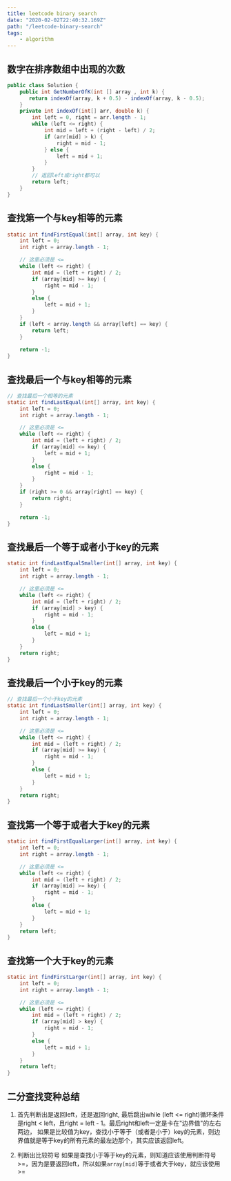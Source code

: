 ```yaml
---
title: leetcode binary search
date: "2020-02-02T22:40:32.169Z"
path: "/leetcode-binary-search"
tags:
    - algorithm
---
```


## 数字在排序数组中出现的次数
```java
public class Solution {
    public int GetNumberOfK(int [] array , int k) {
       return indexOf(array, k + 0.5) - indexOf(array, k - 0.5);
    }
    private int indexOf(int[] arr, double k) {
        int left = 0, right = arr.length - 1;
        while (left <= right) {
            int mid = left + (right - left) / 2;
            if (arr[mid] > k) {
                right = mid - 1;
            } else {
                left = mid + 1;
            }
        }
        // 返回left或right都可以
        return left;
    }
}
```

## 查找第一个与key相等的元素
```java
static int findFirstEqual(int[] array, int key) {
    int left = 0;
    int right = array.length - 1;

    // 这里必须是 <=
    while (left <= right) {
        int mid = (left + right) / 2;
        if (array[mid] >= key) {
            right = mid - 1;
        }
        else {
            left = mid + 1;
        }
    }
    if (left < array.length && array[left] == key) {
        return left;
    }
    
    return -1;
}
```

## 查找最后一个与key相等的元素
```java
// 查找最后一个相等的元素
static int findLastEqual(int[] array, int key) {
    int left = 0;
    int right = array.length - 1;

    // 这里必须是 <=
    while (left <= right) {
        int mid = (left + right) / 2;
        if (array[mid] <= key) {
            left = mid + 1;
        }
        else {
            right = mid - 1;
        }
    }
    if (right >= 0 && array[right] == key) {
        return right;
    }

    return -1;
}
```

## 查找最后一个等于或者小于key的元素
```java
static int findLastEqualSmaller(int[] array, int key) {
    int left = 0;
    int right = array.length - 1;

    // 这里必须是 <=
    while (left <= right) {
        int mid = (left + right) / 2;
        if (array[mid] > key) {
            right = mid - 1;
        }
        else {
            left = mid + 1;
        }
    }
    return right;
}
```

## 查找最后一个小于key的元素
```java
// 查找最后一个小于key的元素
static int findLastSmaller(int[] array, int key) {
    int left = 0;
    int right = array.length - 1;

    // 这里必须是 <=
    while (left <= right) {
        int mid = (left + right) / 2;
        if (array[mid] >= key) {
            right = mid - 1;
        }
        else {
            left = mid + 1;
        }
    }
    return right;
}

```

## 查找第一个等于或者大于key的元素
```java
static int findFirstEqualLarger(int[] array, int key) {
    int left = 0;
    int right = array.length - 1;

    // 这里必须是 <=
    while (left <= right) {
        int mid = (left + right) / 2;
        if (array[mid] >= key) {
            right = mid - 1;
        }
        else {
            left = mid + 1;
        }
    }
    return left;
}
```

## 查找第一个大于key的元素
```java
static int findFirstLarger(int[] array, int key) {
    int left = 0;
    int right = array.length - 1;

    // 这里必须是 <=
    while (left <= right) {
        int mid = (left + right) / 2;
        if (array[mid] > key) {
            right = mid - 1;
        }
        else {
            left = mid + 1;
        }
    }
    return left;
}
```

## 二分查找变种总结
1. 首先判断出是返回left，还是返回right, 
最后跳出while (left <= right)循环条件是right < left，且right = left - 1。最后right和left一定是卡在"边界值"的左右两边，
如果是比较值为key，查找小于等于（或者是小于）key的元素，则边界值就是等于key的所有元素的最左边那个，其实应该返回left。

2. 判断出比较符号
如果是查找小于等于key的元素，则知道应该使用判断符号>=，因为是要返回left，所以如果`array[mid]`等于或者大于key，就应该使用>=